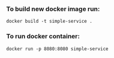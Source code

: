 ### To build new docker image run:
```
docker build -t simple-service .
```

### To run docker container:
```
docker run -p 8080:8080 simple-service
```